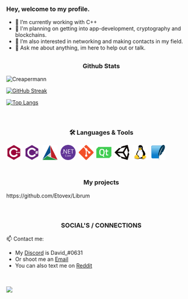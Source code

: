 ### <p align="left">Hey, welcome to my profile.</p>

- 🔭 I’m currently working with C++
- 🤔 I'm planning on getting into app-development, cryptography and blockchains.
- 👯 I’m also interested in networking and making contacts in my field.
- 💬 Ask me about anything, im here to help out or talk.

##

<h3 align="center">Github Stats</h3>
<p align="left"> <img src="https://komarev.com/ghpvc/?username=Creapermann" alt="Creapermann" /> </p>

[![GitHub Streak](http://github-readme-streak-stats.herokuapp.com?user=Creapermann&theme=dark&background=000000)](https://git.io/streak-stats)

[![Top Langs](https://github-readme-stats.vercel.app/api/top-langs/?username=Creapermann&layout=compact&theme=vision-friendly-dark)](https://github.com/anuraghazra/github-readme-stats)

<br>

##
<h3 align="center">🛠 Languages & Tools</h3>
<div>
  <img src="https://github.com/devicons/devicon/blob/master/icons/cplusplus/cplusplus-plain.svg" title="C++" alt="C++" width="40" height="40"/>&nbsp;
  <img src="https://github.com/devicons/devicon/blob/master/icons/csharp/csharp-plain.svg" title="C#" alt="C#" width="40" height="40"/>&nbsp;
  <img src="https://github.com/devicons/devicon/blob/master/icons/cmake/cmake-original.svg" title="Cmake" alt="Cmake" width="40" height="40"/>&nbsp;
  <img src="https://github.com/devicons/devicon/blob/master/icons/dotnetcore/dotnetcore-original.svg" title=".NET-Core" alt=".NET-Core" width="40" height="40"/>&nbsp;
  <img src="https://github.com/devicons/devicon/blob/master/icons/git/git-original.svg" title="Git" alt="Git" width="40" height="40"/>&nbsp;
  <img src="https://github.com/devicons/devicon/blob/master/icons/qt/qt-original.svg" title="Qt" alt="Qt" width="40" height="40"/>&nbsp;
  <img src="https://github.com/devicons/devicon/blob/master/icons/unity/unity-original.svg" title="Unity" alt="Unity" width="40" height="40"/>&nbsp;
  <img src="https://github.com/devicons/devicon/blob/master/icons/linux/linux-original.svg" title="Linux" alt="Linux" width="40" height="40"/>&nbsp;
  <img src="https://github.com/devicons/devicon/blob/master/icons/sqlite/sqlite-original.svg" title="SQLite" alt="SQLite" width="40" height="40"/>&nbsp;
</div>
</br>


## <h3 align="center">My projects</h3>
<p>https://github.com/Etovex/Librum</p>

</br>

## <h3 align="center">SOCIAL'S / CONNECTIONS</h3>

📫 Contact me:
- My [Discord](https://discord.com) is David_#0631
- Or shoot me an [Email](mailto:prtnprvtmail@protonmail.com)
- You can also text me on [Reddit](https://www.reddit.com/user/Creapermann)

##

<br>
<img src="https://i.giphy.com/media/KzJkzjggfGN5Py6nkT/200.webp" width="150" align="left">
